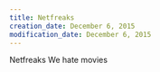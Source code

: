 ```yaml
---
title: Netfreaks
creation_date: December 6, 2015
modification_date: December 6, 2015
---
```



Netfreaks 
We hate movies
